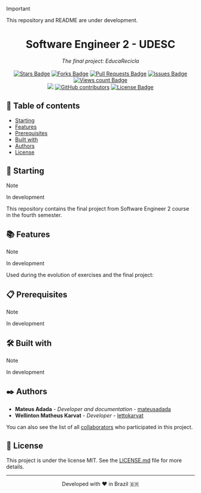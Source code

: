 > [!IMPORTANT]
> This repository and README are under development.

<h1 align="center">Software Engineer 2 - UDESC</h1>
<div align="center"><i>The final project: EducaRecicla</i><br><br>
<a href="https://github.com/mateusadada/sof2-udesc/stargazers"><img src="https://img.shields.io/github/stars/mateusadada/sof2-udesc" alt="Stars Badge"/></a>
<a href="https://github.com/mateusadada/sof2-udesc/network/members"><img src="https://img.shields.io/github/forks/mateusadada/sof2-udesc" alt="Forks Badge"/></a>
<a href="https://github.com/mateusadada/sof2-udesc/pulls"><img src="https://img.shields.io/github/issues-pr/mateusadada/sof2-udesc" alt="Pull Requests Badge"/></a>
<a href="https://github.com/mateusadada/sof2-udesc/issues"><img src="https://img.shields.io/github/issues/mateusadada/sof2-udesc" alt="Issues Badge"/></a>
<a href="https://github.com/mateusadada/sof2-udesc"><img src="https://komarev.com/ghpvc/?username=sof2-udesc&color=447ff7&label=views" alt="Views count Badge"/></a>
<br><a href="https://educa-recicla.vercel.app/" target="blank"><img src="https://img.shields.io/website?url=https%3A%2F%2Fmateusadada.github.io%2Fsof2-udesc&logo=github" /></a>
<a href="https://github.com/mateusadada/sof2-udesc/graphs/contributors"><img alt="GitHub contributors" src="https://img.shields.io/github/contributors/mateusadada/sof2-udesc?color=2b9348"></a>
<a href="https://github.com/mateusadada/sof2-udesc/blob/main/LICENSE"><img src="https://img.shields.io/github/license/mateusadada/sof2-udesc?color=2b9348" alt="License Badge"/></a>
</div>

## 📜 Table of contents

- [Starting](#-starting)
- [Features](#-features)
- [Prerequisites](#-prerequisites)
- [Built with](#️-built-with)
- [Authors](#️-authors)
- [License](#-license)

## 🚀 Starting
> [!NOTE]
> In development

This repository contains the final project from Software Engineer 2 course in the fourth semester.

## 📚 Features

> [!NOTE]
> In development

Used during the evolution of exercises and the final project:

## 📋 Prerequisites

> [!NOTE]
> In development

## 🛠️ Built with

> [!NOTE]
> In development

## ✒️ Authors

* **Mateus Adada** - *Developer and documentation* - [mateusadada](https://github.com/mateusadada)
* **Wellinton Matheus Karvat** - *Developer* - [lettokarvat](https://github.com/lettokarvat)

You can also see the list of all [collaborators](https://github.com/mateusadada/sof2-udesc/graphs/contributors) who participated in this project.

## 📄 License

This project is under the license MIT. See the [LICENSE.md](https://github.com/mateusadada/sof2-udesc/blob/main/LICENSE) file for more details.

<hr><p align="center">Developed with ❤️ in Brazil 🇧🇷</p>
